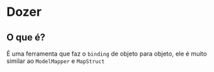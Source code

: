 # Dozer

## O que é?

É uma ferramenta que faz o `binding` de objeto para objeto, ele é muito similar ao `ModelMapper` e `MapStruct`